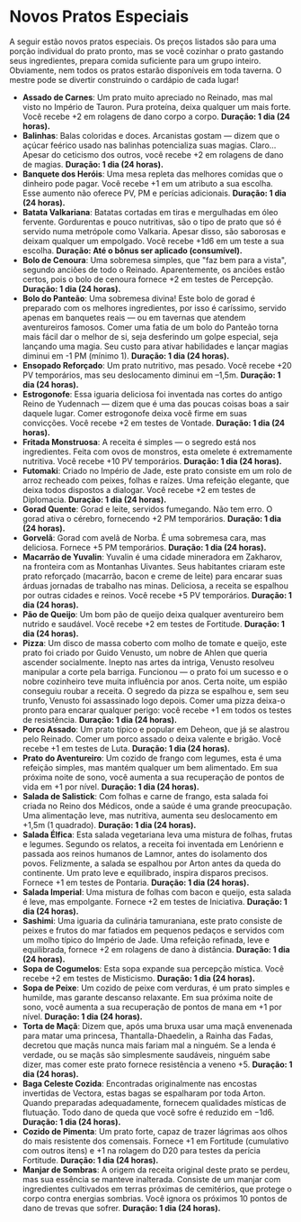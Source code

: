 # Novos Pratos Especiais

A seguir estão novos pratos especiais. Os preços listados são para uma porção individual do prato pronto, mas se você cozinhar o prato gastando seus ingredientes, prepara comida suficiente para um grupo inteiro. Obviamente, nem todos os pratos estarão disponíveis em toda taverna. O mestre pode se divertir construindo o cardápio de cada lugar!

- **Assado de Carnes**: Um prato muito apreciado no Reinado, mas mal visto no Império de Tauron. Pura proteína, deixa qualquer um mais forte. Você recebe +2 em rolagens de dano corpo a corpo. **Duração: 1 dia (24 horas).**
- **Balinhas**: Balas coloridas e doces. Arcanistas gostam — dizem que o açúcar feérico usado nas balinhas potencializa suas magias. Claro… Apesar do ceticismo dos outros, você recebe +2 em rolagens de dano de magias. **Duração: 1 dia (24 horas).**
- **Banquete dos Heróis**: Uma mesa repleta das melhores comidas que o dinheiro pode pagar. Você recebe +1 em um atributo a sua escolha. Esse aumento não oferece PV, PM e perícias adicionais. **Duração: 1 dia (24 horas).**
- **Batata Valkariana**: Batatas cortadas em tiras e mergulhadas em óleo fervente. Gordurentas e pouco nutritivas, são o tipo de prato que só é servido numa metrópole como Valkaria. Apesar disso, são saborosas e deixam qualquer um empolgado. Você recebe +1d6 em um teste a sua escolha. **Duração: Até o bônus ser aplicado (consumível).**
- **Bolo de Cenoura**: Uma sobremesa simples, que "faz bem para a vista", segundo anciões de todo o Reinado. Aparentemente, os anciões estão certos, pois o bolo de cenoura fornece +2 em testes de Percepção. **Duração: 1 dia (24 horas).**
- **Bolo do Panteão**: Uma sobremesa divina! Este bolo de gorad é preparado com os melhores ingredientes, por isso é caríssimo, servido apenas em banquetes reais — ou em tavernas que atendem aventureiros famosos. Comer uma fatia de um bolo do Panteão torna mais fácil dar o melhor de si, seja desferindo um golpe especial, seja lançando uma magia. Seu custo para ativar habilidades e lançar magias diminui em -1 PM (mínimo 1). **Duração: 1 dia (24 horas).**
- **Ensopado Reforçado**: Um prato nutritivo, mas pesado. Você recebe +20 PV temporários, mas seu deslocamento diminui em –1,5m. **Duração: 1 dia (24 horas).**
- **Estrogonofe**: Essa iguaria deliciosa foi inventada nas cortes do antigo Reino de Yudennach — dizem que é uma das poucas coisas boas a sair daquele lugar. Comer estrogonofe deixa você firme em suas convicções. Você recebe +2 em testes de Vontade. **Duração: 1 dia (24 horas).**
- **Fritada Monstruosa**: A receita é simples — o segredo está nos ingredientes. Feita com ovos de monstros, esta omelete é extremamente nutritiva. Você recebe +10 PV temporários. **Duração: 1 dia (24 horas).**
- **Futomaki**: Criado no Império de Jade, este prato consiste em um rolo de arroz recheado com peixes, folhas e raízes. Uma refeição elegante, que deixa todos dispostos a dialogar. Você recebe +2 em testes de Diplomacia. **Duração: 1 dia (24 horas).**
- **Gorad Quente**: Gorad e leite, servidos fumegando. Não tem erro. O gorad ativa o cérebro, fornecendo +2 PM temporários. **Duração: 1 dia (24 horas).**
- **Gorvelã**: Gorad com avelã de Norba. É uma sobremesa cara, mas deliciosa. Fornece +5 PM temporários. **Duração: 1 dia (24 horas).**
- **Macarrão de Yuvalin**: Yuvalin é uma cidade mineradora em Zakharov, na fronteira com as Montanhas Uivantes. Seus habitantes criaram este prato reforçado (macarrão, bacon e creme de leite) para encarar suas árduas jornadas de trabalho nas minas. Deliciosa, a receita se espalhou por outras cidades e reinos. Você recebe +5 PV temporários. **Duração: 1 dia (24 horas).**
- **Pão de Queijo**: Um bom pão de queijo deixa qualquer aventureiro bem nutrido e saudável. Você recebe +2 em testes de Fortitude. **Duração: 1 dia (24 horas).**
- **Pizza**: Um disco de massa coberto com molho de tomate e queijo, este prato foi criado por Guido Venusto, um nobre de Ahlen que queria ascender socialmente. Inepto nas artes da intriga, Venusto resolveu manipular a corte pela barriga. Funcionou — o prato foi um sucesso e o nobre cozinheiro teve muita  influência por anos. Certa noite, um espião conseguiu roubar a receita. O segredo da pizza se espalhou e, sem seu trunfo, Venusto foi assassinado logo depois. Comer uma pizza deixa-o pronto para encarar qualquer perigo: você recebe +1 em todos os testes de resistência. **Duração: 1 dia (24 horas).**
- **Porco Assado**: Um prato típico e popular em Deheon, que já se alastrou pelo Reinado. Comer um porco assado o deixa valente e brigão. Você recebe +1 em testes de Luta. **Duração: 1 dia (24 horas).**
- **Prato do Aventureiro**: Um cozido de frango com legumes, esta é uma refeição simples, mas mantém qualquer um bem alimentado. Em sua próxima noite de sono, você aumenta a sua recuperação de pontos de vida em +1 por nível. **Duração: 1 dia (24 horas).**
- **Salada de Salistick**: Com folhas e carne de frango, esta salada foi criada no Reino dos Médicos, onde a saúde é uma grande preocupação. Uma alimentação leve, mas nutritiva, aumenta seu deslocamento em +1,5m (1 quadrado). **Duração: 1 dia (24 horas).**
- **Salada Élfica**: Esta salada vegetariana leva uma mistura de folhas, frutas e legumes. Segundo os relatos, a receita foi inventada em Lenórienn e passada aos reinos humanos de Lamnor, antes do isolamento dos povos. Felizmente, a salada se espalhou por Arton antes da queda do continente. Um prato leve e equilibrado, inspira disparos precisos. Fornece +1 em testes de Pontaria. **Duração: 1 dia (24 horas).**
- **Salada Imperial**: Uma mistura de folhas com bacon e queijo, esta salada é leve, mas empolgante. Fornece +2 em testes de Iniciativa. **Duração: 1 dia (24 horas).**
- **Sashimi**: Uma iguaria da culinária tamuraniana, este prato consiste de peixes e frutos do mar fatiados em pequenos pedaços e servidos com um molho típico do Império de Jade. Uma refeição refinada, leve e equilibrada, fornece +2 em rolagens de dano à distância. **Duração: 1 dia (24 horas).**
- **Sopa de Cogumelos**: Esta sopa expande sua percepção mística. Você recebe +2 em testes de Misticismo. **Duração: 1 dia (24 horas).**
- **Sopa de Peixe**: Um cozido  de peixe com verduras, é um prato simples e humilde, mas garante descanso relaxante. Em sua próxima noite de sono, você aumenta a sua recuperação de pontos de mana em +1 por nível. **Duração: 1 dia (24 horas).**
- **Torta de Maçã**: Dizem que, após uma bruxa usar uma maçã envenenada para matar uma princesa, Thantalla-Dhaedelin, a Rainha das Fadas, decretou que maçãs nunca mais fariam mal a ninguém. Se a lenda é verdade, ou se maçãs são simplesmente saudáveis, ninguém sabe dizer, mas comer este prato fornece resistência a veneno +5. **Duração: 1 dia (24 horas).**
- **Baga Celeste Cozida**: Encontradas originalmente nas encostas invertidas de Vectora, estas bagas se espalharam por toda Arton. Quando preparadas adequadamente, fornecem qualidades místicas de flutuação. Todo dano de queda que você sofre é reduzido em −1d6. **Duração: 1 dia (24 horas).**
- **Cozido de Pimenta**: Um prato forte, capaz de trazer lágrimas aos olhos do mais resistente dos comensais. Fornece +1 em Fortitude (cumulativo com outros itens) e +1 na rolagem do D20 para testes da perícia Fortitude. **Duração: 1 dia (24 horas).**
- **Manjar de Sombras**: A origem da receita original deste prato se perdeu, mas sua essência se manteve inalterada. Consiste de um manjar com ingredientes cultivados em terras próximas de cemitérios, que protege o corpo contra energias sombrias. Você ignora os próximos 10 pontos de dano de trevas que sofrer. **Duração: 1 dia (24 horas).**